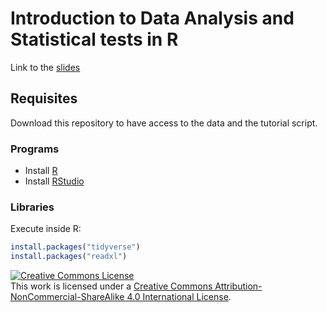 # Introduction to Data Analysis and Statistical tests in R

Link to the [slides](https://gitpitch.com/adrigabzu/Data_statistics_R#/)

## Requisites

Download this repository to have access to the data and the tutorial script.

### Programs
- Install [R](https://mirrors.dotsrc.org/cran/)
- Install [RStudio](https://www.rstudio.com/products/rstudio/download/#download)

### Libraries
Execute inside R:
```r
install.packages("tidyverse")
install.packages("readxl")
```


<a rel="license" href="http://creativecommons.org/licenses/by-nc-sa/4.0/"><img alt="Creative Commons License" style="border-width:0" src="https://i.creativecommons.org/l/by-nc-sa/4.0/88x31.png" /></a><br />This work is licensed under a <a rel="license" href="http://creativecommons.org/licenses/by-nc-sa/4.0/">Creative Commons Attribution-NonCommercial-ShareAlike 4.0 International License</a>.